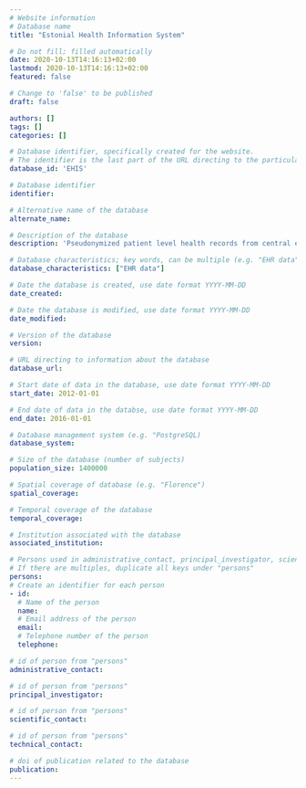 ```yaml
---
# Website information
# Database name
title: "Estonial Health Information System"

# Do not fill; filled automatically
date: 2020-10-13T14:16:13+02:00
lastmod: 2020-10-13T14:16:13+02:00
featured: false

# Change to 'false' to be published
draft: false

authors: []
tags: []
categories: []

# Database identifier, specifically created for the website.
# The identifier is the last part of the URL directing to the particular database
database_id: 'EHIS'

# Database identifier
identifier:

# Alternative name of the database
alternate_name:

# Description of the database
description: 'Pseudonymized patient level health records from central e-health database where submitting therecords is mandatory for all healthcare service providers in Estonia'

# Database characteristics; key words, can be multiple (e.g. "EHR data", "Primary care records")
database_characteristics: ["EHR data"]

# Date the database is created, use date format YYYY-MM-DD
date_created: 

# Date the database is modified, use date format YYYY-MM-DD
date_modified:

# Version of the database
version:

# URL directing to information about the database
database_url: 

# Start date of data in the database, use date format YYYY-MM-DD
start_date: 2012-01-01

# End date of data in the databse, use date format YYYY-MM-DD
end_date: 2016-01-01

# Database management system (e.g. "PostgreSQL)
database_system:

# Size of the database (number of subjects)
population_size: 1400000

# Spatial coverage of database (e.g. "Florence")
spatial_coverage: 

# Temporal coverage of the database
temporal_coverage:

# Institution associated with the database
associated_institution: 

# Persons used in administrative_contact, principal_investigator, scientific_contact, technical_contact
# If there are multiples, duplicate all keys under "persons"
persons:
# Create an identifier for each person
- id:
  # Name of the person
  name:
  # Email address of the person
  email:
  # Telephone number of the person
  telephone:

# id of person from "persons"
administrative_contact:

# id of person from "persons"
principal_investigator:

# id of person from "persons"
scientific_contact:

# id of person from "persons"
technical_contact:

# doi of publication related to the database
publication: 
---
```

